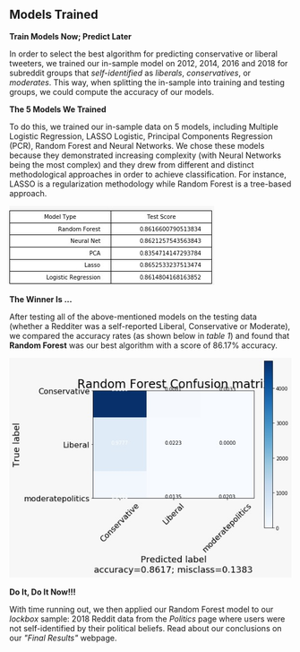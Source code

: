 ## Models Trained

**Train Models Now; Predict Later**

In order to select the best algorithm for predicting conservative or liberal tweeters, we trained our in-sample model on 2012, 2014, 2016 and 2018 for subreddit groups that *self-identified* as *liberals*, *conservatives*, or *moderates*. This way, when splitting the in-sample into training and testing groups, we could compute the accuracy of our models.

**The 5 Models We Trained**

To do this, we trained our in-sample data on 5 models, including Multiple Logistic Regression, LASSO Logistic, Principal Components Regression (PCR), Random Forest and Neural Networks. We chose these models because they demonstrated increasing complexity (with Neural Networks being the most complex) and they drew from different and distinct methodological approaches in order to achieve classification. For instance, LASSO is a regularization methodology while Random Forest is a tree-based approach.

<img src="./../images/Models.jpeg?raw=true"/>

**The Winner Is ...**

After testing all of the above-mentioned models on the testing data (whether a Redditer was a self-reported Liberal, Conservative or Moderate), we compared the accuracy rates (as shown below in *table 1*) and found that **Random Forest** was our best algorithm with a score of 86.17% accuracy.

<img src="./../images/rf_cm.jpeg?raw=true"/>


**Do It, Do It Now!!!**

With time running out, we then applied our Random Forest model to our *lockbox* sample: 2018 Reddit data from the *Politics* page where users were not self-identified by their political beliefs. Read about our conclusions on our *"Final Results"* webpage.
